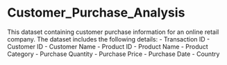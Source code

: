 # Customer_Purchase_Analysis
This dataset containing customer purchase information for an online retail company. The dataset includes the following details:  - Transaction ID - Customer ID - Customer Name - Product ID - Product Name - Product Category - Purchase Quantity - Purchase Price - Purchase Date - Country
